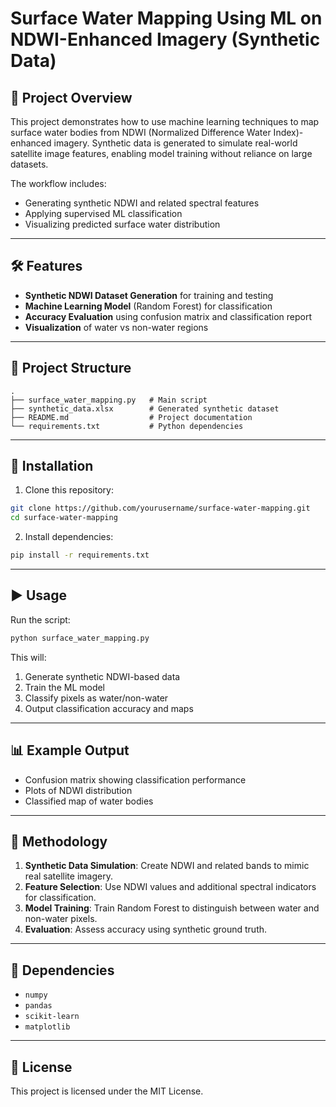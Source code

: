 
# Surface Water Mapping Using ML on NDWI-Enhanced Imagery (Synthetic Data)

## 📌 Project Overview

This project demonstrates how to use machine learning techniques to map surface water bodies from NDWI (Normalized Difference Water Index)-enhanced imagery. Synthetic data is generated to simulate real-world satellite image features, enabling model training without reliance on large datasets.

The workflow includes:

* Generating synthetic NDWI and related spectral features
* Applying supervised ML classification
* Visualizing predicted surface water distribution

---

## 🛠 Features

* **Synthetic NDWI Dataset Generation** for training and testing
* **Machine Learning Model** (Random Forest) for classification
* **Accuracy Evaluation** using confusion matrix and classification report
* **Visualization** of water vs non-water regions

---

## 📂 Project Structure

```plaintext
.
├── surface_water_mapping.py   # Main script
├── synthetic_data.xlsx        # Generated synthetic dataset
├── README.md                  # Project documentation
└── requirements.txt           # Python dependencies
```

---

## 🚀 Installation

1. Clone this repository:

```bash
git clone https://github.com/yourusername/surface-water-mapping.git
cd surface-water-mapping
```

2. Install dependencies:

```bash
pip install -r requirements.txt
```

---

## ▶️ Usage

Run the script:

```bash
python surface_water_mapping.py
```

This will:

1. Generate synthetic NDWI-based data
2. Train the ML model
3. Classify pixels as water/non-water
4. Output classification accuracy and maps

---

## 📊 Example Output

* Confusion matrix showing classification performance
* Plots of NDWI distribution
* Classified map of water bodies

---

## 📖 Methodology

1. **Synthetic Data Simulation**: Create NDWI and related bands to mimic real satellite imagery.
2. **Feature Selection**: Use NDWI values and additional spectral indicators for classification.
3. **Model Training**: Train Random Forest to distinguish between water and non-water pixels.
4. **Evaluation**: Assess accuracy using synthetic ground truth.

---

## 📌 Dependencies

* `numpy`
* `pandas`
* `scikit-learn`
* `matplotlib`

---

## 📜 License

This project is licensed under the MIT License.



